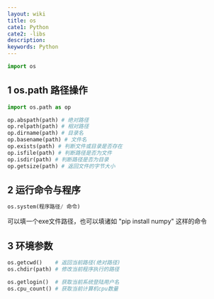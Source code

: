 ```yaml
---
layout: wiki
title: os
cate1: Python
cate2: -libs
description: 
keywords: Python
---
```


```py
import os
```

## 1 os.path 路径操作

```py
import os.path as op
```

```py
op.abspath(path) # 绝对路径
op.relpath(path) # 相对路径
op.dirname(path) # 目录名
op.basename(path) # 文件名
op.exists(path) # 判断文件或目录是否存在
op.isfile(path) # 判断路径是否为文件
op.isdir(path) # 判断路径是否为目录
op.getsize(path) # 返回文件的字节大小
```

## 2 运行命令与程序

```py
os.system(程序路径/ 命令)
```

可以填一个exe文件路径，也可以填诸如 "pip install numpy" 这样的命令

## 3 环境参数

```py
os.getcwd()    # 返回当前路径(绝对路径)
os.chdir(path) # 修改当前程序执行的路径

os.getlogin()  # 获取当前系统登陆用户名
os.cpu_count() # 获取当前计算机cpu数量
```


